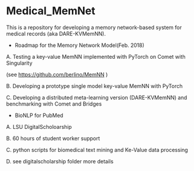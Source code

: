 # Medical_MemNet
This is a repository for developing a memory network-based system for medical records (aka DARE-KVMemNN).

- Roadmap for the Memory Network Model(Feb. 2018)

A. Testing a key-value MemNN implemented with PyTorch on Comet with Singularity

   (see  https://github.com/berlino/MemNN )
   
B. Developing a prototype single model key-value MemNN with PyTorch

C. Developing a distributed meta-learning version (DARE-KVMemNN) and benchmarking with Comet and Bridges


- BioNLP for PubMed

A. LSU DigitalScholoarship

B. 60 hours of student worker support

C. python scripts for biomedical text mining and Ke-Value data processing

D. see digitalscholarship folder more details






